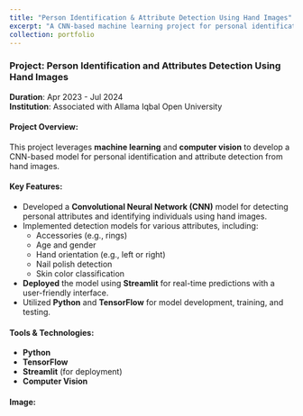 ```yaml
---
title: "Person Identification & Attribute Detection Using Hand Images"
excerpt: "A CNN-based machine learning project for personal identification and attribute detection using hand images.<br/><img src='/images/PI.jpg'>"
collection: portfolio
---
```


### Project: Person Identification and Attributes Detection Using Hand Images

**Duration**: Apr 2023 - Jul 2024  
**Institution**: Associated with Allama Iqbal Open University

#### Project Overview:
This project leverages **machine learning** and **computer vision** to develop a CNN-based model for personal identification and attribute detection from hand images.

#### Key Features:
- Developed a **Convolutional Neural Network (CNN)** model for detecting personal attributes and identifying individuals using hand images.
- Implemented detection models for various attributes, including:
  - Accessories (e.g., rings)
  - Age and gender
  - Hand orientation (e.g., left or right)
  - Nail polish detection
  - Skin color classification
- **Deployed** the model using **Streamlit** for real-time predictions with a user-friendly interface.
- Utilized **Python** and **TensorFlow** for model development, training, and testing.

#### Tools & Technologies:
- **Python**
- **TensorFlow**
- **Streamlit** (for deployment)
- **Computer Vision**

#### Image:

